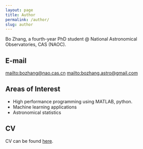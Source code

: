 ```yaml
---
layout: page
title: Author
permalink: /author/
slug: author
---
```


Bo Zhang, a fourth-year PhD student @ National Astronomical Observatories, CAS (NAOC).

## E-mail

<mailto:bozhang@nao.cas.cn>
<mailto:bozhang.astro@gmail.com>

## Areas of Interest

- High performance programming using MATLAB, python.
- Machine learning applications
- Astronomical statistics

## CV
CV can be found [here](https://github.com/hypergravity/hypergravity.github.io/blob/master/cv/cham_cv.pdf).
